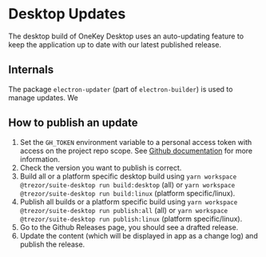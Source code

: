 # Desktop Updates
The desktop build of OneKey Desktop uses an auto-updating feature to keep the application up to date with our latest published release.

## Internals
The package `electron-updater` (part of `electron-builder`) is used to manage updates. We

## How to publish an update
1. Set the `GH_TOKEN` environment variable to a personal access token with access on the project repo scope. See [Github documentation](https://docs.github.com/en/free-pro-team@latest/github/authenticating-to-github/creating-a-personal-access-token) for more information.
2. Check the version you want to publish is correct.
3. Build all or a platform specific desktop build using `yarn workspace @trezor/suite-desktop run build:desktop` (all) or `yarn workspace @trezor/suite-desktop run build:linux` (platform specific/linux).
4. Publish all builds or a platform specific build using `yarn workspace @trezor/suite-desktop run publish:all` (all) or `yarn workspace @trezor/suite-desktop run publish:linux` (platform specific/linux).
5. Go to the Github Releases page, you should see a drafted release.
6. Update the content (which will be displayed in app as a change log) and publish the release.
